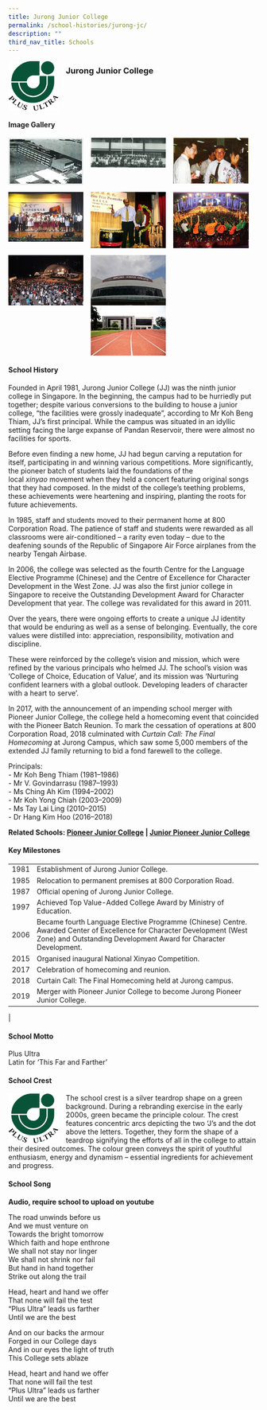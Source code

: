 ```yaml
---
title: Jurong Junior College
permalink: /school-histories/jurong-jc/
description: ""
third_nav_title: Schools
---
```

<img src="/images/jurongjc1.png" style="width:20%;margin-right:15px;" align = "left">

### **Jurong Junior College**

<br clear="left">

#### **Image Gallery**

<p><a href="https://staging.d1yxymztqoj7qn.amplifyapp.com/images/jurongjc2.jpg">  
<img src="/images/jurongjc2.jpg" style="width:30%;margin-right:15px;" align = "left">
</a></p>

<p><a href="https://staging.d1yxymztqoj7qn.amplifyapp.com/images/jurongjc3.jpg">  
<img src="/images/jurongjc3.jpg" style="width:30%;margin-right:15px;" align = "left">
</a></p>

<p><a href="https://staging.d1yxymztqoj7qn.amplifyapp.com/images/jurongjc4.jpg">  
<img src="/images/jurongjc4.jpg" style="width:30%;margin-right:15px;" align = "left">
</a></p>

<br clear="left">

<p><a href="https://staging.d1yxymztqoj7qn.amplifyapp.com/images/jurongjc5.jpg">  
<img src="/images/jurongjc5.jpg" style="width:30%;margin-right:15px;" align = "left">
</a></p>

<p><a href="https://staging.d1yxymztqoj7qn.amplifyapp.com/images/jurongjc6.jpg">  
<img src="/images/jurongjc6.jpg" style="width:30%;margin-right:15px;" align = "left">
</a></p>

<p><a href="https://staging.d1yxymztqoj7qn.amplifyapp.com/images/jurongjc7.jpg">  
<img src="/images/jurongjc7.jpg" style="width:30%;margin-right:15px;" align = "left">
</a></p>

<br clear="left">

<p><a href="https://staging.d1yxymztqoj7qn.amplifyapp.com/images/jurongjc8.jpg">  
<img src="/images/jurongjc8.jpg" style="width:30%;margin-right:15px;" align = "left">
</a></p>

<p><a href="https://staging.d1yxymztqoj7qn.amplifyapp.com/images/jurongjc9.jpg">  
<img src="/images/jurongjc9.jpg" style="width:30%;margin-right:15px;" align = "left">
</a></p>

<br clear="left">

#### **School History**
Founded in April 1981, Jurong Junior College (JJ) was the ninth junior college in Singapore. In the beginning, the campus had to be hurriedly put together; despite various conversions to the building to house a junior college, “the facilities were grossly inadequate”, according to Mr Koh Beng Thiam, JJ’s first principal. While the campus was situated in an idyllic setting facing the large expanse of Pandan Reservoir, there were almost no facilities for sports.  

Before even finding a new home, JJ had begun carving a reputation for itself, participating in and winning various competitions. More significantly, the pioneer batch of students laid the foundations of the local _xinyao_ movement when they held a concert featuring original songs that they had composed. In the midst of the college’s teething problems, these achievements were heartening and inspiring, planting the roots for future achievements.

In 1985, staff and students moved to their permanent home at 800 Corporation Road. The patience of staff and students were rewarded as all classrooms were air-conditioned – a rarity even today – due to the deafening sounds of the Republic of Singapore Air Force airplanes from the nearby Tengah Airbase.

In 2006, the college was selected as the fourth Centre for the Language Elective Programme (Chinese) and the Centre of Excellence for Character Development in the West Zone. JJ was also the first junior college in Singapore to receive the Outstanding Development Award for Character Development that year. The college was revalidated for this award in 2011. 

Over the years, there were ongoing efforts to create a unique JJ identity that would be enduring as well as a sense of belonging. Eventually, the core values were distilled into: appreciation, responsibility, motivation and discipline.

These were reinforced by the college’s vision and mission, which were refined by the various principals who helmed JJ. The school’s vision was ‘College of Choice, Education of Value’, and its mission was ‘Nurturing confident learners with a global outlook. Developing leaders of character with a heart to serve’.

In 2017, with the announcement of an impending school merger with Pioneer Junior College, the college held a homecoming event that coincided with the Pioneer Batch Reunion. To mark the cessation of operations at 800 Corporation Road, 2018 culminated with _Curtain Call: The Final Homecoming_ at Jurong Campus, which saw some 5,000 members of the extended JJ family returning to bid a fond farewell to the college.

Principals:<br>
\- Mr Koh Beng Thiam (1981–1986)<br>
\- Mr V. Govindarrasu (1987–1993)<br>
\- Ms Ching Ah Kim (1994–2002)<br>
\- Mr Koh Yong Chiah (2003–2009)<br>
\- Ms Tay Lai Ling (2010–2015)<br>
\- Dr Hang Kim Hoo (2016–2018)

**Related Schools: [Pioneer Junior College](https://staging.d1yxymztqoj7qn.amplifyapp.com/school-histories/pioneer-jc/) | [Junior Pioneer Junior College](https://staging.d1yxymztqoj7qn.amplifyapp.com/school-histories/jpjc/)**

#### **Key Milestones**

|  |  |
|:---:|---|
| 1981 | Establishment of Jurong Junior College. |
| 1985 | Relocation to permanent premises at 800 Corporation Road. |
| 1987 | Official opening of Jurong Junior College. |
| 1997 | Achieved Top Value-Added College Award by Ministry of Education. |
| 2006 | Became fourth Language Elective Programme (Chinese) Centre. Awarded Center of Excellence for Character Development (West Zone) and Outstanding Development Award for Character Development. |
| 2015 | Organised inaugural National Xinyao Competition. |
| 2017 | Celebration of homecoming and reunion. |
| 2018 | Curtain Call: The Final Homecoming held at Jurong campus. |
| 2019 | Merger with Pioneer Junior College to become Jurong Pioneer Junior College. |
|

#### **School Motto**
Plus Ultra<br>
Latin for ‘This Far and Farther’

#### **School Crest**
<img src="/images/jurongjc1.png" style="width:20%;margin-right:15px;" align = "left">

The school crest is a silver teardrop shape on a green background. During a rebranding exercise in the early 2000s, green became the principle colour. The crest features concentric arcs depicting the two ‘J’s and the dot above the letters. Together, they form the shape of a teardrop signifying the efforts of all in the college to attain their desired outcomes. The colour green conveys the spirit of youthful enthusiasm, energy and dynamism – essential ingredients for achievement and progress.

#### **School Song**
**Audio, require school to upload on youtube**

The road unwinds before us<br>
And we must venture on<br>
Towards the bright tomorrow<br>
Which faith and hope enthrone<br>
We shall not stay nor linger<br>
We shall not shrink nor fail<br>
But hand in hand together<br>
Strike out along the trail

Head, heart and hand we offer<br>
That none will fail the test<br>
“Plus Ultra” leads us farther<br>
Until we are the best
  
And on our backs the armour<br>
Forged in our College days<br>
And in our eyes the light of truth<br>
This College sets ablaze

Head, heart and hand we offer<br>
That none will fail the test<br>
“Plus Ultra” leads us farther<br>
Until we are the best